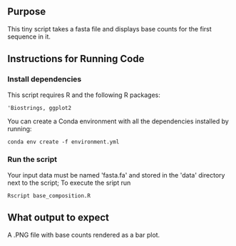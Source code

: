 ## Purpose
This tiny script takes a fasta file and displays base counts for the first sequence in it. 

## Instructions for Running Code

### Install dependencies

This script requires R and the following R packages:
 ```
'Biostrings, ggplot2
 ```

You can create a Conda environment with all the dependencies installed by running:
 ```
 conda env create -f environment.yml
 ```

### Run the script
Your input data must be named 'fasta.fa' and stored in the 'data' directory next to the script;
To execute the sript run
 ```
Rscript base_composition.R
 ```

## What output to expect
A .PNG file with base counts rendered as a bar plot.
